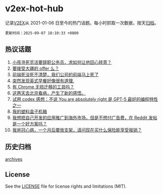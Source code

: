 # v2ex-hot-hub

 记录[V2EX](https://www.v2ex.com/)从 2021-01-06 日至今的热门话题。每小时抓取一次数据，按天[归档](archives)。

`更新时间：2025-09-07 18:10:33 +0800`

## 热议话题

1. [小孩寻死觅活要辞职公务员，求如何让他回心转意？](https://www.v2ex.com/t/1157522)
1. [要接受大疆的 offer 么？](https://www.v2ex.com/t/1157517)
1. [前端死没死不清楚，我们公司的前端马上死了](https://www.v2ex.com/t/1157528)
1. [突然发现英式早餐好像很有道理.](https://www.v2ex.com/t/1157549)
1. [有 Chrome 无损迁移的工具吗？](https://www.v2ex.com/t/1157526)
1. [这两天去北京看病，产生了新的感悟。](https://www.v2ex.com/t/1157582)
1. [试用 codex 感想：不说 You are absolutely right 是 GPT-5 最好的编程特性之一](https://www.v2ex.com/t/1157529)
1. [我的塑料盒子机箱](https://www.v2ex.com/t/1157509)
1. [我想把自己开发的应用推广到海外市场，但是不想付广告费，在 Reddit 发帖是一个好方案吗？](https://www.v2ex.com/t/1157525)
1. [我爸冠心病，一个月后要放支架，请问现在买什么保险能享受报销？](https://www.v2ex.com/t/1157560)

## 历史归档

[archives](archives)

## License

See the [LICENSE](LICENSE) file for license rights and limitations (MIT).
